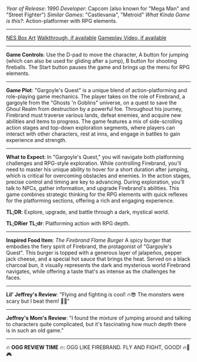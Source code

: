 *Year of Release*: 1990
*Developer*: Capcom (also known for "Mega Man" and "Street Fighter")
*Similar Games*: "Castlevania", "Metroid"
*What Kinda Game is this?*: Action-platformer with RPG elements.

---
[NES Box Art](https://www.google.com/search?tbm=isch&q=NES+Box+Art+Gargoyle%27s+Quest) 
[Walkthrough, if available](https://www.google.com/search?q=Walkthrough+NES+Gargoyle%27s+Quest)
[Gameplay Video, if available](https://www.youtube.com/results?search_query=gameplay+NES+Gargoyle%27s+Quest) 

- - -
**Game Controls**:
Use the D-pad to move the character, A button for jumping (which can also be used for gliding after a jump), B button for shooting fireballs. The Start button pauses the game and brings up the menu for RPG elements.

- - -
**Game Plot**: 
"Gargoyle's Quest" is a unique blend of action-platforming and role-playing game mechanics. The player takes on the role of Firebrand, a gargoyle from the "Ghosts 'n Goblins" universe, on a quest to save the Ghoul Realm from destruction by a powerful foe. Throughout his journey, Firebrand must traverse various lands, defeat enemies, and acquire new abilities and items to progress. The game features a mix of side-scrolling action stages and top-down exploration segments, where players can interact with other characters, rest at inns, and engage in battles to gain experience and strength.

- - -
**What to Expect**: 
In "Gargoyle's Quest," you will navigate both platforming challenges and RPG-style exploration. While controlling Firebrand, you'll need to master his unique ability to hover for a short duration after jumping, which is critical for overcoming obstacles and enemies. In the action stages, precise control and timing are key to advancing. During exploration, you'll talk to NPCs, gather information, and upgrade Firebrand's abilities. This game combines strategic thinking for the RPG elements with quick reflexes for the platforming sections, offering a rich and engaging experience.

**TL;DR**:
Explore, upgrade, and battle through a dark, mystical world.

**TL;DRier TL;dr**: 
Platforming action with RPG depth.

---
**Inspired Food Item**: *The Firebrand Flame Burger*
A spicy burger that embodies the fiery spirit of Firebrand, the protagonist of "Gargoyle's Quest". This burger is topped with a generous layer of jalapeños, pepper jack cheese, and a special hot sauce that brings the heat. Served on a black charcoal bun, it visually represents the dark and mysterious world Firebrand navigates, while offering a taste that's as intense as the challenges he faces.

---
**Lil' Jeffrey's Review**: "Flying and fighting is cool! 🔥😎 The monsters were scary but I beat them! 💪👾"

---
**Jeffrey's Mom's Review**: "I found the mixture of jumping around and talking to characters quite complicated, but it's fascinating how much depth there is in such an old game."

---
🔥 **OGG REVIEW TIME** 🔥: OGG LIKE FIREBRAND. FLY AND FIGHT, GOOD! 🔥👼🎮